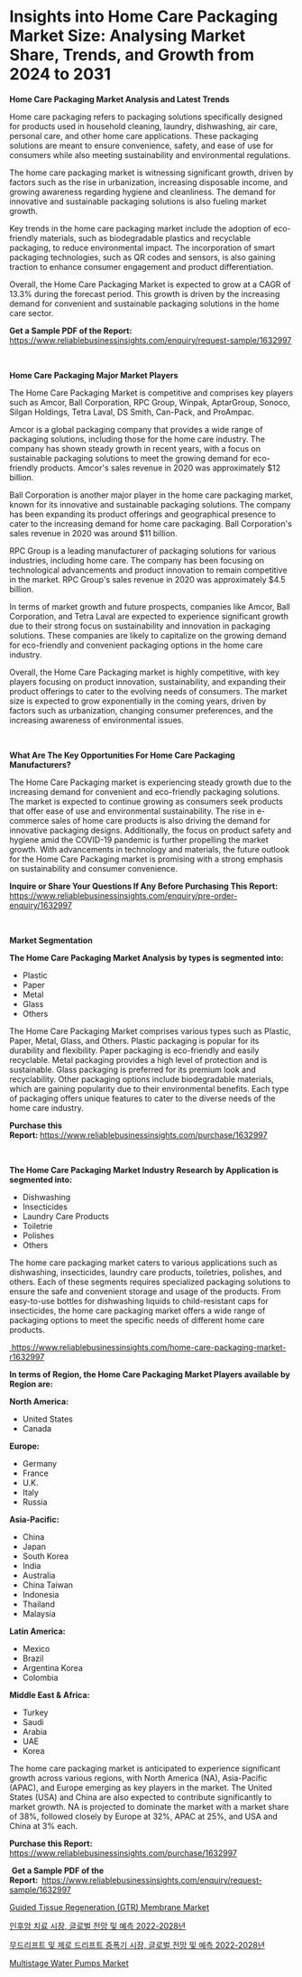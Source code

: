 <p><h1>Insights into Home Care Packaging Market Size: Analysing Market Share, Trends, and Growth from 2024 to 2031</h1></p><p><strong>Home Care Packaging Market Analysis and Latest Trends</strong></p>
<p><p>Home care packaging refers to packaging solutions specifically designed for products used in household cleaning, laundry, dishwashing, air care, personal care, and other home care applications. These packaging solutions are meant to ensure convenience, safety, and ease of use for consumers while also meeting sustainability and environmental regulations.</p><p>The home care packaging market is witnessing significant growth, driven by factors such as the rise in urbanization, increasing disposable income, and growing awareness regarding hygiene and cleanliness. The demand for innovative and sustainable packaging solutions is also fueling market growth.</p><p>Key trends in the home care packaging market include the adoption of eco-friendly materials, such as biodegradable plastics and recyclable packaging, to reduce environmental impact. The incorporation of smart packaging technologies, such as QR codes and sensors, is also gaining traction to enhance consumer engagement and product differentiation.</p><p>Overall, the Home Care Packaging Market is expected to grow at a CAGR of 13.3% during the forecast period. This growth is driven by the increasing demand for convenient and sustainable packaging solutions in the home care sector.</p></p>
<p><strong>Get a Sample PDF of the Report:&nbsp;</strong> <a href="https://www.reliablebusinessinsights.com/enquiry/request-sample/1632997">https://www.reliablebusinessinsights.com/enquiry/request-sample/1632997</a></p>
<p>&nbsp;</p>
<p><strong>Home Care Packaging Major Market Players</strong></p>
<p><p>The Home Care Packaging Market is competitive and comprises key players such as Amcor, Ball Corporation, RPC Group, Winpak, AptarGroup, Sonoco, Silgan Holdings, Tetra Laval, DS Smith, Can-Pack, and ProAmpac. </p><p>Amcor is a global packaging company that provides a wide range of packaging solutions, including those for the home care industry. The company has shown steady growth in recent years, with a focus on sustainable packaging solutions to meet the growing demand for eco-friendly products. Amcor's sales revenue in 2020 was approximately $12 billion.</p><p>Ball Corporation is another major player in the home care packaging market, known for its innovative and sustainable packaging solutions. The company has been expanding its product offerings and geographical presence to cater to the increasing demand for home care packaging. Ball Corporation's sales revenue in 2020 was around $11 billion.</p><p>RPC Group is a leading manufacturer of packaging solutions for various industries, including home care. The company has been focusing on technological advancements and product innovation to remain competitive in the market. RPC Group's sales revenue in 2020 was approximately $4.5 billion.</p><p>In terms of market growth and future prospects, companies like Amcor, Ball Corporation, and Tetra Laval are expected to experience significant growth due to their strong focus on sustainability and innovation in packaging solutions. These companies are likely to capitalize on the growing demand for eco-friendly and convenient packaging options in the home care industry.</p><p>Overall, the Home Care Packaging market is highly competitive, with key players focusing on product innovation, sustainability, and expanding their product offerings to cater to the evolving needs of consumers. The market size is expected to grow exponentially in the coming years, driven by factors such as urbanization, changing consumer preferences, and the increasing awareness of environmental issues.</p></p>
<p>&nbsp;</p>
<p><strong>What Are The Key Opportunities For Home Care Packaging Manufacturers?</strong></p>
<p><p>The Home Care Packaging market is experiencing steady growth due to the increasing demand for convenient and eco-friendly packaging solutions. The market is expected to continue growing as consumers seek products that offer ease of use and environmental sustainability. The rise in e-commerce sales of home care products is also driving the demand for innovative packaging designs. Additionally, the focus on product safety and hygiene amid the COVID-19 pandemic is further propelling the market growth. With advancements in technology and materials, the future outlook for the Home Care Packaging market is promising with a strong emphasis on sustainability and consumer convenience.</p></p>
<p><strong>Inquire or Share Your Questions If Any Before Purchasing This Report:</strong> <a href="https://www.reliablebusinessinsights.com/enquiry/pre-order-enquiry/1632997">https://www.reliablebusinessinsights.com/enquiry/pre-order-enquiry/1632997</a></p>
<p>&nbsp;</p>
<p><strong>Market Segmentation</strong></p>
<p><strong>The Home Care Packaging Market Analysis by types is segmented into:</strong></p>
<p><ul><li>Plastic</li><li>Paper</li><li>Metal</li><li>Glass</li><li>Others</li></ul></p>
<p><p>The Home Care Packaging Market comprises various types such as Plastic, Paper, Metal, Glass, and Others. Plastic packaging is popular for its durability and flexibility. Paper packaging is eco-friendly and easily recyclable. Metal packaging provides a high level of protection and is sustainable. Glass packaging is preferred for its premium look and recyclability. Other packaging options include biodegradable materials, which are gaining popularity due to their environmental benefits. Each type of packaging offers unique features to cater to the diverse needs of the home care industry.</p></p>
<p><strong>Purchase this Report:&nbsp;</strong><a href="https://www.reliablebusinessinsights.com/purchase/1632997">https://www.reliablebusinessinsights.com/purchase/1632997</a></p>
<p>&nbsp;</p>
<p><strong>The Home Care Packaging Market Industry Research by Application is segmented into:</strong></p>
<p><ul><li>Dishwashing</li><li>Insecticides</li><li>Laundry Care Products</li><li>Toiletrie</li><li>Polishes</li><li>Others</li></ul></p>
<p><p>The home care packaging market caters to various applications such as dishwashing, insecticides, laundry care products, toiletries, polishes, and others. Each of these segments requires specialized packaging solutions to ensure the safe and convenient storage and usage of the products. From easy-to-use bottles for dishwashing liquids to child-resistant caps for insecticides, the home care packaging market offers a wide range of packaging options to meet the specific needs of different home care products.</p></p>
<p><a href="https://www.reliablebusinessinsights.com/home-care-packaging-market-r1632997">&nbsp;https://www.reliablebusinessinsights.com/home-care-packaging-market-r1632997</a></p>
<p><strong>In terms of Region, the Home Care Packaging Market Players available by Region are:</strong></p>
<p>
    <p> <strong> North America: </strong>
        <ul>
            <li>United States</li>
            <li>Canada</li>
        </ul>
        </p> 
    <p> <strong> Europe: </strong>
        <ul>
            <li>Germany</li>
            <li>France</li>
            <li>U.K.</li>
            <li>Italy</li>
            <li>Russia</li>
        </ul>
        </p> 
    <p> <strong> Asia-Pacific: </strong>
        <ul>
            <li>China</li>
            <li>Japan</li>
            <li>South Korea</li>
            <li>India</li>
            <li>Australia</li>
            <li>China Taiwan</li>
            <li>Indonesia</li>
            <li>Thailand</li>
            <li>Malaysia</li>
        </ul>
        </p> 
    <p> <strong> Latin America: </strong>
        <ul>
            <li>Mexico</li>
            <li>Brazil</li>
            <li>Argentina Korea</li>
            <li>Colombia</li>
        </ul>
        </p> 
    <p> <strong> Middle East & Africa: </strong>
        <ul>
            <li>Turkey</li>
            <li>Saudi</li>
            <li>Arabia</li>
            <li>UAE</li>
            <li>Korea</li>
        </ul>
    </p>
    </p>
<p><p>The home care packaging market is anticipated to experience significant growth across various regions, with North America (NA), Asia-Pacific (APAC), and Europe emerging as key players in the market. The United States (USA) and China are also expected to contribute significantly to market growth. NA is projected to dominate the market with a market share of 38%, followed closely by Europe at 32%, APAC at 25%, and USA and China at 3% each.</p></p>
<p><strong>Purchase this Report: </strong><a href="https://www.reliablebusinessinsights.com/purchase/1632997">https://www.reliablebusinessinsights.com/purchase/1632997</a></p>
<p>&nbsp;<strong>Get a Sample PDF of the Report:&nbsp;&nbsp;</strong><a href="https://www.reliablebusinessinsights.com/enquiry/request-sample/1632997">https://www.reliablebusinessinsights.com/enquiry/request-sample/1632997</a></p>
<p><strong></strong></p>
<p><p><a href="https://github.com/dmmanir420/Market-Research-Report-List-1/blob/main/guided-tissue-regeneration-gtr-membrane-market.md">Guided Tissue Regeneration (GTR) Membrane Market</a></p><p><a href="https://github.com/airdroplover110/Market-Research-Report-List-1/blob/main/7537626131132.md">인후암 치료 시장, 글로벌 전망 및 예측 2022-2028년</a></p><p><a href="https://github.com/nhaiquang84/Market-Research-Report-List-1/blob/main/2830656131131.md">무드리프트 및 제로 드리프트 증폭기 시장, 글로벌 전망 및 예측 2022-2028년</a></p><p><a href="https://github.com/pennyaldbrittonh658/Market-Research-Report-List-1/blob/main/multistage-water-pumps-market.md">Multistage Water Pumps Market</a></p></p>